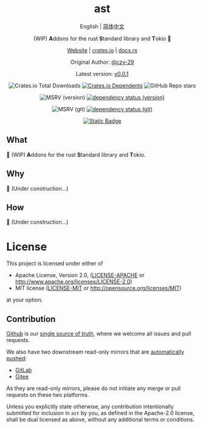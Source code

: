 <div align="center">

# ast

English | [简体中文](README-CN.md)

(WIP) **A**ddons for the rust **S**tandard library and **T**okio 🚧

[Website](https://opensound.run) | [crates.io](https://crates.io/crates/ast) | [docs.rs](https://docs.rs/ast/latest/ast)

Original Author: [@czy-29](https://github.com/czy-29)

Latest version: [v0.0.1](https://github.com/opensound-org/ast/releases/tag/v0.0.1)

![Crates.io Total Downloads](https://img.shields.io/crates/d/ast)
[![Crates.io Dependents](https://img.shields.io/crates/dependents/ast)](https://crates.io/crates/ast/reverse_dependencies)
![GitHub Repo stars](https://img.shields.io/github/stars/opensound-org/ast)

![MSRV (version)](https://img.shields.io/crates/msrv/ast/0.0.1?label=v0.0.1-msrv)
[![dependency status (version)](https://deps.rs/crate/ast/0.0.1/status.svg?subject=v0.0.1-deps)](https://deps.rs/crate/ast/0.0.1)

![MSRV (git)](https://img.shields.io/badge/git--msrv-1.80.0-blue)
[![dependency status (git)](https://deps.rs/repo/github/opensound-org/ast/status.svg?subject=git-deps)](https://deps.rs/repo/github/opensound-org/ast)

[![Static Badge](https://img.shields.io/badge/build_with-Rust_1.82.0-dca282)](https://blog.rust-lang.org/2024/10/17/Rust-1.82.0.html)

</div>

## What
🚧 (WIP) **A**ddons for the rust **S**tandard library and **T**okio.

## Why
🚧 (Under construction...)

## How
🚧 (Under construction...)

# License

This project is licensed under either of

 * Apache License, Version 2.0, ([LICENSE-APACHE](LICENSE-APACHE) or
   http://www.apache.org/licenses/LICENSE-2.0)
 * MIT license ([LICENSE-MIT](LICENSE-MIT) or
   http://opensource.org/licenses/MIT)

at your option.

## Contribution

[Github](https://github.com/opensound-org/ast) is our [single source of truth](https://en.wikipedia.org/wiki/Single_source_of_truth), where we welcome all issues and pull requests.

We also have two downstream read-only mirrors that are [automatically pushed](.github/workflows/mirror.yml):
- [GitLab](https://gitlab.com/opensound-org/ast)
- [Gitee](https://gitee.com/opensound-org/ast)

As they are read-only mirrors, please do not initiate any merge or pull requests on these two platforms.

Unless you explicitly state otherwise, any contribution intentionally submitted
for inclusion in `ast` by you, as defined in the Apache-2.0 license, shall be
dual licensed as above, without any additional terms or conditions.
